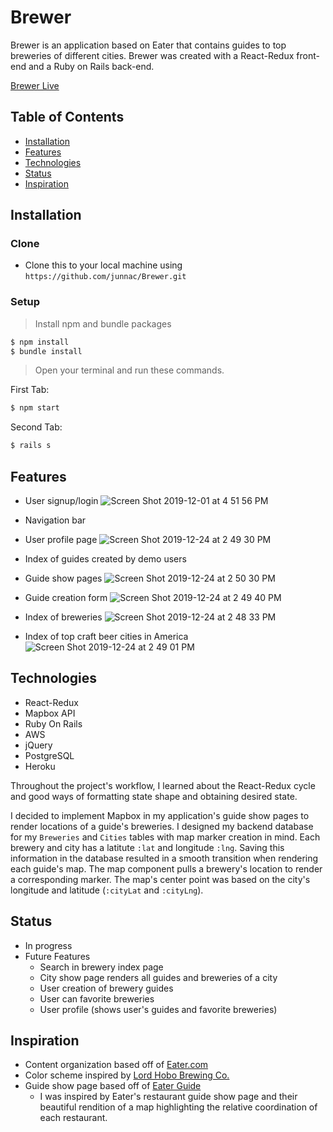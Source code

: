# Brewer

Brewer is an application based on Eater that contains guides to top breweries of different cities. Brewer was created with a React-Redux front-end and a Ruby on Rails back-end.

<a href="https://junnac-brewer.herokuapp.com/#/">Brewer Live</a>

## Table of Contents

* [Installation](#installation)
* [Features](#features)
* [Technologies](#technologies)
* [Status](#status)
* [Inspiration](#inspiration)

## <a name="Installation">Installation</a>
### Clone
* Clone this to your local machine using `https://github.com/junnac/Brewer.git`
### Setup
> Install npm and bundle packages
```sh
$ npm install
$ bundle install
```

> Open your terminal and run these commands.

First Tab:
```sh
$ npm start
```

Second Tab:
```sh
$ rails s
```


## <a name="features">Features</a>
* User signup/login
![Screen Shot 2019-12-01 at 4 51 56 PM](https://user-images.githubusercontent.com/32081352/69923586-e92eec00-145a-11ea-90bd-662b4399c75a.png)
* Navigation bar

* User profile page
![Screen Shot 2019-12-24 at 2 49 30 PM](https://user-images.githubusercontent.com/32081352/71426334-cd36f880-265c-11ea-9129-8a44c99b209a.png)

* Index of guides created by demo users
* Guide show pages
![Screen Shot 2019-12-24 at 2 50 30 PM](https://user-images.githubusercontent.com/32081352/71426336-cdcf8f00-265c-11ea-8b03-f6f94650fdfb.png)

* Guide creation form
![Screen Shot 2019-12-24 at 2 49 40 PM](https://user-images.githubusercontent.com/32081352/71426335-cdcf8f00-265c-11ea-8cb9-278409f8e596.png)

* Index of breweries
![Screen Shot 2019-12-24 at 2 48 33 PM](https://user-images.githubusercontent.com/32081352/71426331-cc9e6200-265c-11ea-8289-b0626d4d192e.png)

* Index of top craft beer cities in America
![Screen Shot 2019-12-24 at 2 49 01 PM](https://user-images.githubusercontent.com/32081352/71426332-cd36f880-265c-11ea-8084-1cdd22d8cb00.png)



## <a name="technologies">Technologies</a>
* React-Redux
* Mapbox API
* Ruby On Rails
* AWS
* jQuery
* PostgreSQL
* Heroku

Throughout the project's workflow, I learned about the <a name="react-redux">React-Redux</a> cycle and good ways of formatting state shape and obtaining desired state.

I decided to implement Mapbox in my application's guide show pages to render locations of a guide's breweries. I designed my backend database for my `Breweries` and `Cities` tables with map marker creation in mind. Each brewery and city has a latitute `:lat` and longitude `:lng`.  Saving this information in the database resulted in a smooth transition when rendering each guide's map. The map component pulls a brewery's location to render a corresponding marker. The map's center point was based on the city's longitude and latitude (`:cityLat` and `:cityLng`).

## <a name="status">Status</a>
* In progress
* Future Features
  * Search in brewery index page
  * City show page renders all guides and breweries of a city
  * User creation of brewery guides
  * User can favorite breweries
  * User profile (shows user's guides and favorite breweries)

## <a name="inspiration">Inspiration</a>
* Content organization based off of <a href="https://www.eater.com/">Eater.com</a>
* Color scheme inspired by <a href="https://lordhobobrewing.com/">Lord Hobo Brewing Co.</a>
* Guide show page based off of <a href="https://www.eater.com/maps/best-sao-paulo-restaurants">Eater Guide</a>
  * I was inspired by Eater's restaurant guide show page and their beautiful rendition of a map highlighting the relative coordination of each restaurant.

